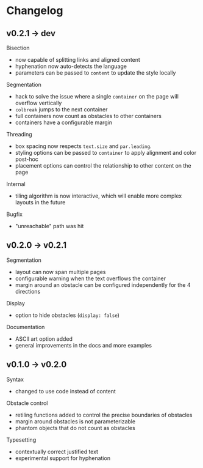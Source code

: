 # Changelog

## v0.2.1 -> dev

Bisection
- now capable of splitting links and aligned content
- hyphenation now auto-detects the language
- parameters can be passed to `content` to update the style locally

Segmentation
- hack to solve the issue where a single `container` on the page will overflow vertically
- `colbreak` jumps to the next container
- full containers now count as obstacles to other containers
- containers have a configurable margin

Threading
- box spacing now respects `text.size` and `par.leading`.
- styling options can be passed to `container` to apply alignment and color post-hoc
- placement options can control the relationship to other content on the page

Internal
- tiling algorithm is now interactive, which will enable more complex layouts in the future

Bugfix
- "unreachable" path was hit

## v0.2.0 -> v0.2.1

Segmentation
- layout can now span multiple pages
- configurable warning when the text overflows the container
- margin around an obstacle can be configured independently for the 4 directions

Display
- option to hide obstacles (`display: false`)

Documentation
- ASCII art option added
- general improvements in the docs and more examples

## v0.1.0 -> v0.2.0

Syntax
- changed to use code instead of content

Obstacle control
- retiling functions added to control the precise boundaries of obstacles
- margin around obstacles is not parameterizable
- phantom objects that do not count as obstacles

Typesetting
- contextually correct justified text
- experimental support for hyphenation


